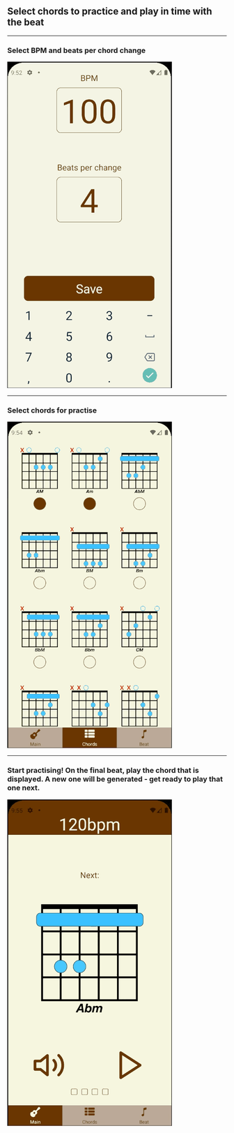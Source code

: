 ## Select chords to practice and play in time with the beat

---

### Select BPM and beats per chord change

![beat-screen-demo](demo-gifs/beat-screen-demo.gif ".gif")

---

### Select chords for practise

![chord-screen-demo](demo-gifs/chord-screen-demo.gif ".gif")

---

### Start practising! On the final beat, play the chord that is displayed. A new one will be generated - get ready to play that one next.

![main-screen-demo](demo-gifs/main-screen-demo.gif ".gif")
